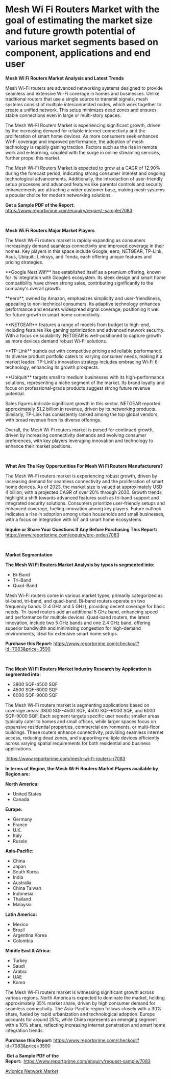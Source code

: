 <p><h1>Mesh Wi Fi Routers Market with the goal of estimating the market size and future growth potential of various market segments based on component, applications and end user</h1></p><p><strong>Mesh Wi Fi Routers Market Analysis and Latest Trends</strong></p>
<p><p>Mesh Wi-Fi routers are advanced networking systems designed to provide seamless and extensive Wi-Fi coverage in homes and businesses. Unlike traditional routers that use a single source to transmit signals, mesh systems consist of multiple interconnected nodes, which work together to create a unified network. This setup minimizes dead zones and ensures stable connections even in large or multi-story spaces.</p><p>The Mesh Wi-Fi Routers Market is experiencing significant growth, driven by the increasing demand for reliable internet connectivity and the proliferation of smart home devices. As more consumers seek enhanced Wi-Fi coverage and improved performance, the adoption of mesh technology is rapidly gaining traction. Factors such as the rise in remote work and e-learning, coupled with the surge in online streaming services, further propel this market.</p><p>The Mesh Wi-Fi Routers Market is expected to grow at a CAGR of 12.90% during the forecast period, indicating strong consumer interest and ongoing technological advancements. Additionally, the introduction of user-friendly setup processes and advanced features like parental controls and security enhancements are attracting a wider customer base, making mesh systems a popular choice for modern networking solutions.</p></p>
<p><strong>Get a Sample PDF of the Report:&nbsp;</strong> <a href="https://www.reportprime.com/enquiry/request-sample/7083?utm_campaign=3048&utm_medium=2&utm_source=Github&utm_content=ia&utm_term=19032025&utm_id=mesh-wi-fi-routers">https://www.reportprime.com/enquiry/request-sample/7083</a></p>
<p>&nbsp;</p>
<p><strong>Mesh Wi Fi Routers Major Market Players</strong></p>
<p><p>The Mesh Wi-Fi routers market is rapidly expanding as consumers increasingly demand seamless connectivity and improved coverage in their homes. Key players in this space include Google, eero, NETGEAR, TP-Link, Asus, Ubiquiti, Linksys, and Tenda, each offering unique features and pricing strategies.</p><p>**Google Nest Wifi** has established itself as a premium offering, known for its integration with Google’s ecosystem. Its sleek design and smart home compatibility have driven strong sales, contributing significantly to the company's overall growth.</p><p>**eero**, owned by Amazon, emphasizes simplicity and user-friendliness, appealing to non-technical consumers. Its adaptive technology enhances performance and ensures widespread signal coverage, positioning it well for future growth in smart home connectivity.</p><p>**NETGEAR** features a range of models from budget to high-end, including features like gaming optimization and advanced network security. With a focus on scalability, NETGEAR is well-positioned to capture growth as more devices demand robust Wi-Fi solutions.</p><p>**TP-Link** stands out with competitive pricing and reliable performance. Its diverse product portfolio caters to varying consumer needs, making it a market leader. TP-Link's innovation strategy includes embracing Wi-Fi 6 technology, enhancing its growth prospects.</p><p>**Ubiquiti** targets small to medium businesses with its high-performance solutions, representing a niche segment of the market. Its brand loyalty and focus on professional-grade products suggest strong future revenue potential.</p><p>Sales figures indicate significant growth in this sector. NETGEAR reported approximately $1.2 billion in revenue, driven by its networking products. Similarly, TP-Link has consistently ranked among the top global vendors, with broad revenue from its diverse offerings.</p><p>Overall, the Mesh Wi-Fi routers market is poised for continued growth, driven by increasing connectivity demands and evolving consumer preferences, with key players leveraging innovation and technology to enhance their market positions.</p></p>
<p>&nbsp;</p>
<p><strong>What Are The Key Opportunities For Mesh Wi Fi Routers Manufacturers?</strong></p>
<p><p>The Mesh Wi-Fi routers market is experiencing robust growth, driven by increasing demand for seamless connectivity and the proliferation of smart home devices. As of 2023, the market size is valued at approximately USD 4 billion, with a projected CAGR of over 20% through 2030. Growth trends highlight a shift towards advanced features such as tri-band support and integrated security solutions. Consumers prioritize user-friendly setups and enhanced coverage, fueling innovation among key players. Future outlook indicates a rise in adoption among urban households and small businesses, with a focus on integration with IoT and smart home ecosystems.</p></p>
<p><strong>Inquire or Share Your Questions If Any Before Purchasing This Report:</strong> <a href="https://www.reportprime.com/enquiry/pre-order/7083?utm_campaign=3048&utm_medium=2&utm_source=Github&utm_content=ia&utm_term=19032025&utm_id=mesh-wi-fi-routers">https://www.reportprime.com/enquiry/pre-order/7083</a></p>
<p>&nbsp;</p>
<p><strong>Market Segmentation</strong></p>
<p><strong>The Mesh Wi Fi Routers Market Analysis by types is segmented into:</strong></p>
<p><ul><li>Bi-Band</li><li>Tri-Band</li><li>Quad-Band</li></ul></p>
<p><p>Mesh Wi-Fi routers come in various market types, primarily categorized as bi-band, tri-band, and quad-band. Bi-band routers operate on two frequency bands (2.4 GHz and 5 GHz), providing decent coverage for basic needs. Tri-band routers add an additional 5 GHz band, enhancing speed and performance for multiple devices. Quad-band routers, the latest innovation, include two 5 GHz bands and one 2.4 GHz band, offering superior bandwidth and minimizing congestion for high-demand environments, ideal for extensive smart home setups.</p></p>
<p><strong>Purchase this Report:&nbsp;</strong><a href="https://www.reportprime.com/checkout?id=7083&price=3590&utm_campaign=3048&utm_medium=2&utm_source=Github&utm_content=ia&utm_term=19032025&utm_id=mesh-wi-fi-routers">https://www.reportprime.com/checkout?id=7083&price=3590</a></p>
<p>&nbsp;</p>
<p><strong>The Mesh Wi Fi Routers Market Industry Research by Application is segmented into:</strong></p>
<p><ul><li>3800 SQF-4500 SQF</li><li>4500 SQF-6000 SQF</li><li>6000 SQF-9000 SQF</li></ul></p>
<p><p>The Mesh Wi-Fi routers market is segmenting applications based on coverage areas: 3800 SQF-4500 SQF, 4500 SQF-6000 SQF, and 6000 SQF-9000 SQF. Each segment targets specific user needs; smaller areas typically cater to homes and small offices, while larger spaces focus on expansive residential properties, commercial environments, or multi-floor buildings. These routers enhance connectivity, providing seamless internet access, reducing dead zones, and supporting multiple devices efficiently across varying spatial requirements for both residential and business applications.</p></p>
<p><a href="https://www.reportprime.com/mesh-wi-fi-routers-r7083?utm_campaign=3048&utm_medium=2&utm_source=Github&utm_content=ia&utm_term=19032025&utm_id=mesh-wi-fi-routers">&nbsp;https://www.reportprime.com/mesh-wi-fi-routers-r7083</a></p>
<p><strong>In terms of Region, the Mesh Wi Fi Routers Market Players available by Region are:</strong></p>
<p>
    <p> <strong> North America: </strong>
        <ul>
            <li>United States</li>
            <li>Canada</li>
        </ul>
        </p> 
    <p> <strong> Europe: </strong>
        <ul>
            <li>Germany</li>
            <li>France</li>
            <li>U.K.</li>
            <li>Italy</li>
            <li>Russia</li>
        </ul>
        </p> 
    <p> <strong> Asia-Pacific: </strong>
        <ul>
            <li>China</li>
            <li>Japan</li>
            <li>South Korea</li>
            <li>India</li>
            <li>Australia</li>
            <li>China Taiwan</li>
            <li>Indonesia</li>
            <li>Thailand</li>
            <li>Malaysia</li>
        </ul>
        </p> 
    <p> <strong> Latin America: </strong>
        <ul>
            <li>Mexico</li>
            <li>Brazil</li>
            <li>Argentina Korea</li>
            <li>Colombia</li>
        </ul>
        </p> 
    <p> <strong> Middle East & Africa: </strong>
        <ul>
            <li>Turkey</li>
            <li>Saudi</li>
            <li>Arabia</li>
            <li>UAE</li>
            <li>Korea</li>
        </ul>
    </p>
    </p>
<p><p>The Mesh Wi-Fi routers market is witnessing significant growth across various regions. North America is expected to dominate the market, holding approximately 35% market share, driven by high consumer demand for seamless connectivity. The Asia-Pacific region follows closely with a 30% share, fueled by rapid urbanization and technological adoption. Europe accounts for around 25%, while China represents an emerging segment with a 10% share, reflecting increasing internet penetration and smart home integration trends.</p></p>
<p><strong>Purchase this Report: </strong><a href="https://www.reportprime.com/checkout?id=7083&price=3590&utm_campaign=3048&utm_medium=2&utm_source=Github&utm_content=ia&utm_term=19032025&utm_id=mesh-wi-fi-routers">https://www.reportprime.com/checkout?id=7083&price=3590</a></p>
<p>&nbsp;<strong>Get a Sample PDF of the Report:&nbsp;&nbsp;</strong><a href="https://www.reportprime.com/enquiry/request-sample/7083?utm_campaign=3048&utm_medium=2&utm_source=Github&utm_content=ia&utm_term=19032025&utm_id=mesh-wi-fi-routers">https://www.reportprime.com/enquiry/request-sample/7083</a></p>
<p><strong></strong></p>
<p><p><a href="https://github.com/carylgrinko/Market-Research-Report-List-1/blob/main/avionics-network-market.md?utm_campaign=3048&utm_medium=2&utm_source=Github&utm_content=ia&utm_term=19032025&utm_id=mesh-wi-fi-routers">Avionics Network Market</a></p></p>